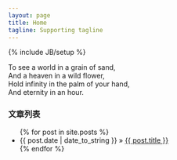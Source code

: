 ```yaml
---
layout: page
title: Home
tagline: Supporting tagline
---
```

{% include JB/setup %}

To see a world in a grain of sand,    
And a heaven in a wild flower,   
Hold infinity in the palm of your hand,     
And eternity in an hour.   

    
### 文章列表

<ul class="posts">
  {% for post in site.posts %}
    <li><span>{{ post.date | date_to_string }}</span> &raquo; <a href="{{ BASE_PATH }}{{ post.url }}">{{ post.title }}</a></li>
  {% endfor %}
</ul>



